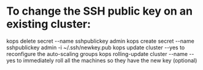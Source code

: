 # To change the SSH public key on an existing cluster:

kops delete secret --name <clustername> sshpublickey admin
kops create secret --name <clustername> sshpublickey admin -i ~/.ssh/newkey.pub
kops update cluster --yes to reconfigure the auto-scaling groups
kops rolling-update cluster --name <clustername> --yes to immediately roll all the machines so they have the new key (optional)
